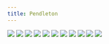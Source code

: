 ```yaml
---
title: Pendleton
---
```


![](p076.png)
![](p077.png)
![](p078.png)
![](p079.png)
![](p080.png)
![](p081.png)
![](p082.png)
![](p083.png)
![](p084.png)
![](p085.png)
![](p086.png)